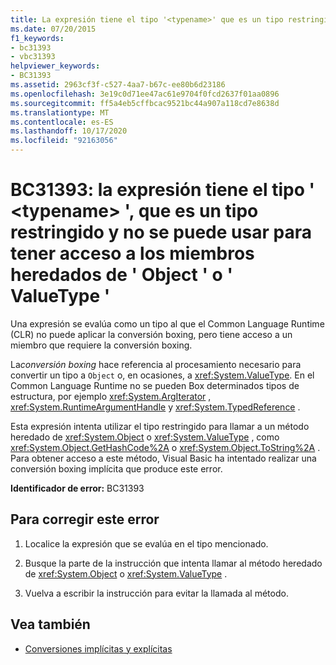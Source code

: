```yaml
---
title: La expresión tiene el tipo '<typename>' que es un tipo restringido y no se puede utilizar para obtener acceso a miembros heredados de 'Object' o 'ValueType'
ms.date: 07/20/2015
f1_keywords:
- bc31393
- vbc31393
helpviewer_keywords:
- BC31393
ms.assetid: 2963cf3f-c527-4aa7-b67c-ee80b6d23186
ms.openlocfilehash: 3e19c0d71ee47ac61e9704f0fcd2637f01aa0896
ms.sourcegitcommit: ff5a4eb5cffbcac9521bc44a907a118cd7e8638d
ms.translationtype: MT
ms.contentlocale: es-ES
ms.lasthandoff: 10/17/2020
ms.locfileid: "92163056"
---
```

# <a name="bc31393-expression-has-the-type-typename-which-is-a-restricted-type-and-cannot-be-used-to-access-members-inherited-from-object-or-valuetype"></a>BC31393: la expresión tiene el tipo ' \<typename> ', que es un tipo restringido y no se puede usar para tener acceso a los miembros heredados de ' Object ' o ' ValueType '

Una expresión se evalúa como un tipo al que el Common Language Runtime (CLR) no puede aplicar la conversión boxing, pero tiene acceso a un miembro que requiere la conversión boxing.

 La*conversión boxing* hace referencia al procesamiento necesario para convertir un tipo a `Object` o, en ocasiones, a <xref:System.ValueType>. En el Common Language Runtime no se pueden Box determinados tipos de estructura, por ejemplo <xref:System.ArgIterator> , <xref:System.RuntimeArgumentHandle> y <xref:System.TypedReference> .

 Esta expresión intenta utilizar el tipo restringido para llamar a un método heredado de <xref:System.Object> o <xref:System.ValueType> , como <xref:System.Object.GetHashCode%2A> o <xref:System.Object.ToString%2A> . Para obtener acceso a este método, Visual Basic ha intentado realizar una conversión boxing implícita que produce este error.

 **Identificador de error:** BC31393

## <a name="to-correct-this-error"></a>Para corregir este error

1. Localice la expresión que se evalúa en el tipo mencionado.

2. Busque la parte de la instrucción que intenta llamar al método heredado de <xref:System.Object> o <xref:System.ValueType> .

3. Vuelva a escribir la instrucción para evitar la llamada al método.

## <a name="see-also"></a>Vea también

- [Conversiones implícitas y explícitas](../../programming-guide/language-features/data-types/implicit-and-explicit-conversions.md)
